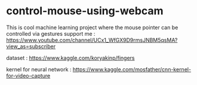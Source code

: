 # control-mouse-using-webcam
This is cool machine learning project where the mouse pointer can be controlled via gestures
support me : https://www.youtube.com/channel/UCx1_WfGX9D9rmsJNBM5qsMA?view_as=subscriber


dataset : https://www.kaggle.com/koryakinp/fingers

kernel for neural network : https://www.kaggle.com/mosfather/cnn-kernel-for-video-capture
